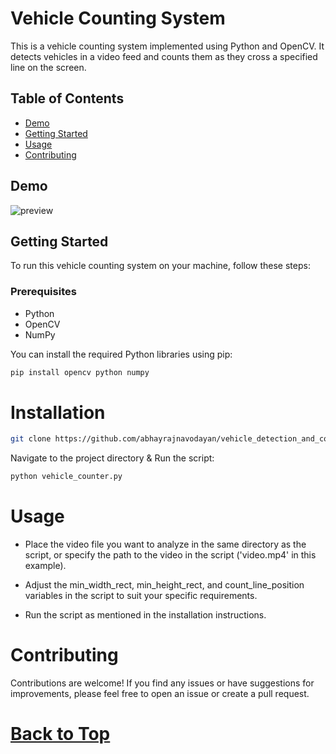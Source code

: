 # Vehicle Counting System

This is a vehicle counting system implemented using Python and OpenCV. It detects vehicles in a video feed and counts them as they cross a specified line on the screen.

## Table of Contents

- [Demo](#demo)
- [Getting Started](#getting-started)
- [Usage](#usage)
- [Contributing](#contributing)

## Demo

![preview](https://github.com/abhayrajnavodayan/vehicle_detection_and_counting/blob/main/media/preview.gif)

## Getting Started

To run this vehicle counting system on your machine, follow these steps:

### Prerequisites

- Python
- OpenCV
- NumPy

You can install the required Python libraries using pip:
```bash
pip install opencv python numpy
```

# Installation
```bash
git clone https://github.com/abhayrajnavodayan/vehicle_detection_and_counting.git
```
Navigate to the project directory & Run the script:
```bash
python vehicle_counter.py
```

# Usage
* Place the video file you want to analyze in the same directory as the script, or specify the path to the video in the script ('video.mp4' in this example).

* Adjust the min_width_rect, min_height_rect, and count_line_position variables in the script to suit your specific requirements.

* Run the script as mentioned in the installation instructions.

# Contributing
Contributions are welcome! If you find any issues or have suggestions for improvements, please feel free to open an issue or create a pull request.


# [Back to Top](#table-of-contents)
